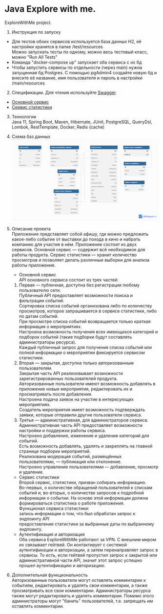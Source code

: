 
# Java Explore with me.
ExploreWithMe project.  

1. Инструкция по запуску  
* Для тестов обоих сервисов используется база данных H2, её настройки хранятся в папке /test/resources  
Можно запускать тесты по одному, можно весь тестовый класс, можно "Run All Tests"
* Команда "docker-compose up" запускает оба сервиса с их бд
* Чтобы запустить сервисы по отдельности (через main) нужна запущенная бд Postgres. С помощью 
pgAdmin4 создайте новую бд и внесите её название, имя пользователя и пароль в настройки /main/resources
2. Спецификации. Для чтения используйте [Swagger](https://editor-next.swagger.io).  
* [Основной сервис](https://github.com/MadeOfSt0ne/java-explore-with-me/blob/develop/ewm-main-service-spec.json)
* [Сервис статистики](https://github.com/MadeOfSt0ne/java-explore-with-me/blob/develop/ewm-stats-service-spec.json)  
3. Технологии  
Java 11, Spring Boot, Maven, Hibernate, JUnit, PostgreSQL, QueryDsl, Lombok, RestTemplate, Docker, Redis (cache)

  
4. Схема баз данных
![schema](diagram2.png)


5. Описание проекта  
   Приложение представляет собой афишу, где можно предложить какое-либо событие от выставки до похода в кино и набрать
   компанию для участия в нём. Приложение состоит из двух сервисов.
   Основной сервис — содержит всё необходимое для работы продукта.
   Сервис статистики — хранит количество просмотров и позволяет делать различные выборки для анализа работы приложения.  
   * Основной сервис  
   API основного сервиса состоит из трех частей:   
   1. Первая — публичная, доступна без регистрации любому пользователю сети.  
      Публичный API предоставляет возможности поиска и фильтрации событий.  
      Сортировка списка событий организована либо по количеству просмотров, которое запрашивается в 
      сервисе статистики, либо по датам событий.  
      При просмотре списка событий возвращается только краткая информация о мероприятиях.  
      Настроена возможность получения всех имеющихся категорий и подборок событий (такие подборки будут составлять администраторы ресурса).  
      Каждый публичный запрос для получения списка событий или полной информации о мероприятии фиксируется сервисом статистики.
   2. Вторая — закрытая, доступна только авторизованным пользователям.  
      Закрытая часть API реализовывает возможности зарегистрированных пользователей продукта.  
      Авторизованные пользователи имеют возможность добавлять в приложение новые мероприятия, редактировать их и
      просматривать после добавления.  
      Настроена подача заявок на участие в интересующих мероприятиях.  
      Создатель мероприятия имеет возможность подтверждать заявки, которые отправили другие пользователи сервиса.
   3. Третья — административная, для администраторов сервиса.   
      Административная часть API предоставляет возможности настройки и поддержки работы сервиса.  
      Настроено добавление, изменение и удаление категорий для событий.  
      Есть возможность добавлять, удалять и закреплять на главной странице подборки мероприятий.  
      Реализована модерация событий, размещённых пользователями, — публикация или отклонение.  
      Настроено управление пользователями — добавление, просмотр и удаление.
   * Сервис статистики  
     Второй сервис, статистики, призван собирать информацию.   
     Во-первых, о количестве обращений пользователей к спискам событий и, во-вторых, о количестве запросов к подробной
     информации о событии. На основе этой информации должна формироваться статистика о работе приложения.  
     Функционал сервиса статистики:  
     запись информации о том, что был обработан запрос к эндпоинту API  
     предоставление статистики за выбранные даты по выбранному эндпоинту.
   * Аутентификация и авторизация  
     Оба сервиса ExploreWithMe работают за VPN. С внешним миром их связывает гейтвей. Он контактирует с системой 
     аутентификации и авторизации, а затем перенаправляет запрос в сервисы. То есть, если гейтвей пропустил запрос к
     закрытой или административной части API, значит этот запрос успешно прошел аутентификацию и авторизацию.
6. Дополнительная функциональность  
   Авторизованные пользователи могут оставлять комментарии к событиям, редактировать и удалять свои комментарии, а также  
   просматривать все свои комментарии. Администраторы ресурса также могут редактировать и удалять комментарии. Помимо 
   этого администраторы могут "банить" пользователей, т.е. запрещать им оставлять комментарии.


